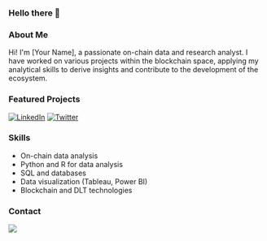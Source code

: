 ### Hello there 👋 
  
### About Me

Hi! I'm [Your Name], a passionate on-chain data and research analyst. I have worked on various projects within the blockchain space, applying my analytical skills to derive insights and contribute to the development of the ecosystem.

### Featured Projects

[![LinkedIn](https://via.placeholder.com/50)](https://www.linkedin.com/in/your-profile)
[![Twitter](https://via.placeholder.com/50)](https://twitter.com/your-username)

### Skills

- On-chain data analysis
- Python and R for data analysis
- SQL and databases
- Data visualization (Tableau, Power BI)
- Blockchain and DLT technologies

### Contact

<a href="mailto:nopblinked@protonmail.com" target="_blank"> 
<img src="https://img.shields.io/badge/nopblinked@protonmail.com-purple?style=flat-roundedrectangle&logo=Gmail&logoColor=white" t=mail style="margin-bottom: 5px;" />

<!--
**nopBlink/nopBlink** is a ✨ _special_ ✨ repository because its `README.md` (this file) appears on your GitHub profile.
Here are some ideas to get you started:

- 🔭 I’m currently working on ...
- 🌱 I’m currently learning ...
- 👯 I’m looking to collaborate on ...
- 🤔 I’m looking for help with ...
- 💬 Ask me about ...
- 📫 How to reach me: ...
- 😄 Pronouns: ...
- ⚡ Fun fact: ...
-->
